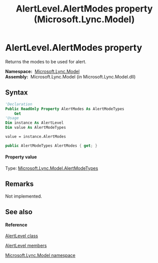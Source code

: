 ﻿---
title: AlertLevel.AlertModes property  (Microsoft.Lync.Model)
TOCTitle: 'AlertModes property '
ms:assetid: P:Microsoft.Lync.Model.AlertLevel.AlertModes_DI_3_UC_OCS14MrefLyncWPF
ms:mtpsurl: https://msdn.microsoft.com/en-us/library/microsoft.lync.model.alertlevel.alertmodes_di_3_uc_ocs14mreflyncwpf(v=office.15)
ms:contentKeyID: 48596710
ms.date: 07/28/2014
mtps_version: v=office.15
f1_keywords:
- Microsoft.Lync.Model.AlertLevel.AlertModes
dev_langs:
- CSharp
- JScript
- VB
- other
---

# AlertLevel.AlertModes property

Returns the modes to be used for alert.

**Namespace:**  [Microsoft.Lync.Model](microsoft-lync-model-namespace_2.md)  
**Assembly:**  Microsoft.Lync.Model (in Microsoft.Lync.Model.dll)

## Syntax

``` vb
'Declaration
Public ReadOnly Property AlertModes As AlertModeTypes
    Get
'Usage
Dim instance As AlertLevel
Dim value As AlertModeTypes

value = instance.AlertModes
```

``` csharp
public AlertModeTypes AlertModes { get; }
```

#### Property value

Type: [Microsoft.Lync.Model.AlertModeTypes](alertmodetypes-enumeration-microsoft-lync-model_2.md)  

## Remarks

Not implemented.

## See also

#### Reference

[AlertLevel class](alertlevel-class-microsoft-lync-model_2.md)

[AlertLevel members](alertlevel-members-microsoft-lync-model_2.md)

[Microsoft.Lync.Model namespace](microsoft-lync-model-namespace_2.md)

